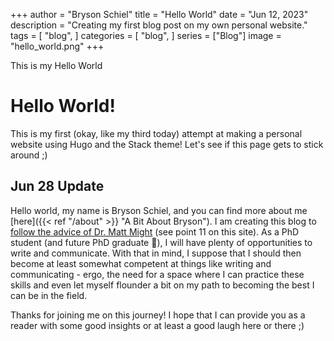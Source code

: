 +++
author = "Bryson Schiel"
title = "Hello World"
date = "Jun 12, 2023"
description = "Creating my first blog post on my own personal website."
tags = [
    "blog",
]
categories = [
    "blog",
]
series = ["Blog"]
image = "hello_world.png"
+++

This is my Hello World
<!--more-->


# Hello World!

This is my first (okay, like my third today) attempt at making a personal website using Hugo and the Stack theme! Let's see if this page gets to stick around ;)

## Jun 28 Update

Hello world, my name is Bryson Schiel, and you can find more about me [here]({{< ref "/about" >}} "A Bit About Bryson"). I am creating this blog to [follow the advice of Dr. Matt Might](https://matt.might.net/articles/grad-student-resolutions/) (see point 11 on this site). As a PhD student (and future PhD graduate 🤞), I will have plenty of opportunities to write and communicate. With that in mind, I suppose that I should then become at least somewhat competent at things like writing and communicating - ergo, the need for a space where I can practice these skills and even let myself flounder a bit on my path to becoming the best I can be in the field.

Thanks for joining me on this journey! I hope that I can provide you as a reader with some good insights or at least a good laugh here or there ;)